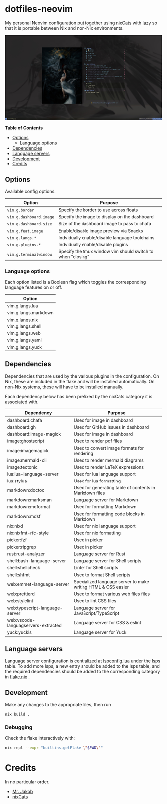 # dotfiles-neovim

My personal Neovim configuration put together using
[nixCats](https://nixcats.org)
with
[lazy](https://lazy.folke.io)
so that it is portable between Nix and non-Nix environments.

![Two-column Neovim dashboard made with folke Snacks.](images/dashboard.jpg)

<!-- START doctoc generated TOC please keep comment here to allow auto update -->

<!-- DON'T EDIT THIS SECTION, INSTEAD RE-RUN doctoc TO UPDATE -->

**Table of Contents**

- [Options](#options)
  - [Language options](#language-options)
- [Dependencies](#dependencies)
- [Language servers](#language-servers)
- [Development](#development)
- [Credits](#credits)

<!-- END doctoc generated TOC please keep comment here to allow auto update -->

## Options

Available config options.

| Option | Purpose |
| - | - |
| `vim.g.border` | Specify the border to use across floats |
| `vim.g.dashboard.image` | Specify the image to display on the dashboard |
| `vim.g.dashboard.size` | Size of the dashboard image to pass to chafa |
| `vim.g.feat.image` | Enable/disable image preview via Snacks |
| `vim.g.langs.*` | Indvidually enable/disable language toolchains |
| `vim.g.plugins.*` | Indvidually enable/disable plugins |
| `vim.g.terminalwindow` | Specify the tmux window vim should switch to when "closing" |

### Language options

Each option listed is a Boolean flag which toggles the corresponding language features on or off.

| Option |
| - |
| vim.g.langs.lua |
| vim.g.langs.markdown |
| vim.g.langs.nix |
| vim.g.langs.shell |
| vim.g.langs.web |
| vim.g.langs.yaml |
| vim.g.langs.yuck |

## Dependencies

Dependencies that are used by the various plugins in the configuration. On Nix, these are included
in the flake and will be installed automatically. On non-Nix systems, these will have to be
installed manually.

Each dependency below has been prefixed by the nixCats category it is associated with.

| Dependency | Purpose |
| - | - |
| dashboard:chafa | Used for image in dashboard |
| dashboard:gh | Used for GitHub issues in dashboard |
| dashboard:image-magick | Used for image in dashboard |
| image:ghostscript | Used to render pdf files |
| image:imagemagick | Used to convert image formats for rendering |
| image:mermaid-cli | Used to render mermaid diagrams |
| image:tectonic | Used to render LaTeX expressions |
| lua:lua-language-server | Used for lua language support |
| lua:stylua | Used for lua formatting |
| markdown:doctoc | Used for generating table of contents in Markdown files |
| markdown:marksman | Language server for Markdown |
| markdown:mdformat | Used for formatting Markdown |
| markdown:mdsf | Used for formatting code blocks in Markdown |
| nix:nixd | Used for nix language support |
| nix:nixfmt-rfc-style | Used for nix formatting |
| picker:fzf | Used in picker |
| picker:ripgrep | Used in picker |
| rust:rust-analyzer | Language server for Rust |
| shell:bash-language-server | Language server for Shell scripts |
| shell:shellcheck | Linter for Shell scripts |
| shell:shfmt | Used to format Shell scripts |
| web:emmet-language-server | Specialized language server to make writing HTML & CSS easier |
| web:prettierd | Used to format various web files files |
| web:stylelint | Used to lint CSS files |
| web:typescript-language-server | Language server for JavaScript/TypeScript |
| web:vscode-languagservers-extracted | Language server for CSS & eslint |
| yuck:yuckls | Language server for Yuck |

## Language servers

Language server configuration is centralized at
[lspconfig.lua](lua/plugins/lspconfig.lua)
under the lsps table. To add more lsps, a new entry should be added to the lsps table, and the
required dependencies should be added to the corresponding category in
[flake.nix](flake.nix)
.

## Development

Make any changes to the appropriate files, then run

```sh
nix build .
```

### Debugging

Check the flake interactively with:

```sh
nix repl --expr "builtins.getFlake \"$PWD\""
```

# Credits

In no particular order.

- [Mr. Jakob](https://www.youtube.com/@MrJakob)
- [nixCats](https://nixcats.org)
